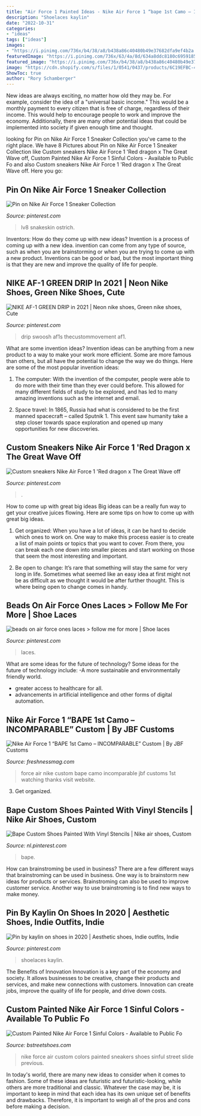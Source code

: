 ```yaml
---
title: "Air Force 1 Painted Ideas - Nike Air Force 1 “bape 1st Camo – Incomparable” Custom"
description: "Shoelaces kaylin"
date: "2022-10-31"
categories:
- "ideas"
tags: ["ideas"]
images:
- "https://i.pinimg.com/736x/b4/38/a8/b438a86c40480b49e37682dfa9ef4b2a.jpg"
featuredImage: "https://i.pinimg.com/736x/63/4a/8d/634a8ddc8180c6959185365cc68cd01a.jpg"
featured_image: "https://i.pinimg.com/736x/b4/38/a8/b438a86c40480b49e37682dfa9ef4b2a.jpg"
image: "https://cdn.shopify.com/s/files/1/0541/0437/products/6C19EFBC-4BFB-44B9-B43D-385FD8510951_1_201_a_8d159f1d-1a5e-424e-a66a-738cf813ded7_1200x1200.jpg?v=1588205748"
ShowToc: true
author: "Rory Schamberger"
---
```



New ideas are always exciting, no matter how old they may be. For example, consider the idea of a "universal basic income." This would be a monthly payment to every citizen that is free of charge, regardless of their income. This would help to encourage people to work and improve the economy. Additionally, there are many other potential ideas that could be implemented into society if given enough time and thought.

	

		
looking for Pin on Nike Air Force 1 Sneaker Collection you've came to the right place. We have 8 Pictures about Pin on Nike Air Force 1 Sneaker Collection like Custom sneakers Nike Air Force 1 &#039;Red dragon х The Great Wave off, Custom Painted Nike Air Force 1 Sinful Colors - Available to Public Fo and also Custom sneakers Nike Air Force 1 &#039;Red dragon х The Great Wave off. Here you go:
		
    
## Pin On Nike Air Force 1 Sneaker Collection

<img loading=lazy src="https://i.pinimg.com/736x/b4/38/a8/b438a86c40480b49e37682dfa9ef4b2a.jpg" onerror="this.onerror=null;this.src='https://tse2.mm.bing.net/th?id=OIP.SzMiI_jfAD86JzDTDCapvwHaGR&amp;pid=15.1';" alt="Pin on Nike Air Force 1 Sneaker Collection">

_Source: pinterest.com_

>lv8 snakeskin ostrich. 

	

Inventors: How do they come up with new ideas?
Invention is a process of coming up with a new idea. invention can come from any type of source, such as when you are brainstorming or when you are trying to come up with a new product. Inventions can be good or bad, but the most important thing is that they are new and improve the quality of life for people.

    
## NIKE AF-1 GREEN DRIP In 2021 | Neon Nike Shoes, Green Nike Shoes, Cute

<img loading=lazy src="https://i.pinimg.com/736x/63/4a/8d/634a8ddc8180c6959185365cc68cd01a.jpg" onerror="this.onerror=null;this.src='https://tse2.mm.bing.net/th?id=OIP.TILian_c9yZ5AkBukcc9JQHaJ3&amp;pid=15.1';" alt="NIKE AF-1 GREEN DRIP in 2021 | Neon nike shoes, Green nike shoes, Cute">

_Source: pinterest.com_

>drip swoosh af1s thecustommovement af1. 

	

What are some invention ideas?
Invention ideas can be anything from a new product to a way to make your work more efficient. Some are more famous than others, but all have the potential to change the way we do things. Here are some of the most popular invention ideas: 
1) The computer: With the invention of the computer, people were able to do more with their time than they ever could before. This allowed for many different fields of study to be explored, and has led to many amazing inventions such as the internet and email.

2) Space travel: In 1865, Russia had what is considered to be the first manned spacecraft – called Sputnik 1. This event saw humanity take a step closer towards space exploration and opened up many opportunities for new discoveries.

    
## Custom Sneakers Nike Air Force 1 &#039;Red Dragon х The Great Wave Off

<img loading=lazy src="https://i.pinimg.com/736x/f5/c2/97/f5c2970f53258957c79d58d88ba32a64.jpg" onerror="this.onerror=null;this.src='https://tse4.mm.bing.net/th?id=OIP.W_2gxuydrNDevBa1j2ahegHaJ3&amp;pid=15.1';" alt="Custom sneakers Nike Air Force 1 &#039;Red dragon х The Great Wave off">

_Source: pinterest.com_

>. 

	

How to come up with great big ideas
Big ideas can be a really fun way to get your creative juices flowing. Here are some tips on how to come up with great big ideas. 
1. Get organized: When you have a lot of ideas, it can be hard to decide which ones to work on. One way to make this process easier is to create a list of main points or topics that you want to cover. From there, you can break each one down into smaller pieces and start working on those that seem the most interesting and important. 

2. Be open to change: It’s rare that something will stay the same for very long in life. Sometimes what seemed like an easy idea at first might not be as difficult as we thought it would be after further thought. This is where being open to change comes in handy.

    
## Beads On Air Force Ones Laces &gt; Follow Me For More | Shoe Laces

<img loading=lazy src="https://i.pinimg.com/736x/7a/00/cd/7a00cdae49251daa9fd7bcc231d2950f.jpg" onerror="this.onerror=null;this.src='https://tse1.mm.bing.net/th?id=OIP.Xg2NSkrmwzwBnVJ_o1ywdwHaJ3&amp;pid=15.1';" alt="beads on air force ones laces &gt; follow me for more | Shoe laces">

_Source: pinterest.com_

>laces. 

	

What are some ideas for the future of technology?
Some ideas for the future of technology include: 
-A more sustainable and environmentally friendly world. 
- greater access to healthcare for all. 
- advancements in artificial intelligence and other forms of digital automation.

    
## Nike Air Force 1 “BAPE 1st Camo – INCOMPARABLE” Custom | By JBF Customs

<img loading=lazy src="https://www.freshnessmag.com/.image/t_share/MTM1OTg5OTQxODM0MDMzNzk1/nike-air-force-1-bape-1st-camo-incomparable-custom-by-jbf-customs-05.jpg" onerror="this.onerror=null;this.src='https://tse2.mm.bing.net/th?id=OIP.JArEpBaDjXPa2zFFvU-F-gHaGP&amp;pid=15.1';" alt="Nike Air Force 1 “BAPE 1st Camo – INCOMPARABLE” Custom | By JBF Customs">

_Source: freshnessmag.com_

>force air nike custom bape camo incomparable jbf customs 1st watching thanks visit website. 

	

3. Get organized.

    
## Bape Custom Shoes Painted With Vinyl Stencils | Nike Air Shoes, Custom

<img loading=lazy src="https://i.pinimg.com/736x/f1/12/d7/f112d7cf7aa67d0bfffa32a9bf3ebad1.jpg" onerror="this.onerror=null;this.src='https://tse2.mm.bing.net/th?id=OIP.fyhzu_ono3UScFvd_PlDyQHaIz&amp;pid=15.1';" alt="Bape Custom Shoes Painted With Vinyl Stencils | Nike air shoes, Custom">

_Source: nl.pinterest.com_

>bape. 

	

How can brainstroming be used in business?
There are a few different ways that brainstroming can be used in business. One way is to brainstorm new ideas for products or services. Brainstroming can also be used to improve customer service. Another way to use brainstroming is to find new ways to make money.

    
## Pin By Kaylin On Shoes In 2020 | Aesthetic Shoes, Indie Outfits, Indie

<img loading=lazy src="https://i.pinimg.com/736x/b7/28/56/b72856dad5a0f4ef84780002922e859c.jpg" onerror="this.onerror=null;this.src='https://tse2.mm.bing.net/th?id=OIP.B6B3kaAlvWuGO9tiYSqvaAHaJ3&amp;pid=15.1';" alt="Pin by kaylin on shoes in 2020 | Aesthetic shoes, Indie outfits, Indie">

_Source: pinterest.com_

>shoelaces kaylin. 

	

The Benefits of Innovation
Innovation is a key part of the economy and society. It allows businesses to be creative, change their products and services, and make new connections with customers. Innovation can create jobs, improve the quality of life for people, and drive down costs.

    
## Custom Painted Nike Air Force 1 Sinful Colors - Available To Public Fo

<img loading=lazy src="https://cdn.shopify.com/s/files/1/0541/0437/products/6C19EFBC-4BFB-44B9-B43D-385FD8510951_1_201_a_8d159f1d-1a5e-424e-a66a-738cf813ded7_1200x1200.jpg?v=1588205748" onerror="this.onerror=null;this.src='https://tse4.mm.bing.net/th?id=OIP.Ts5sIKH5Y2F4kleu4cPI7AHaHa&amp;pid=15.1';" alt="Custom Painted Nike Air Force 1 Sinful Colors - Available to Public Fo">

_Source: bstreetshoes.com_

>nike force air custom colors painted sneakers shoes sinful street slide previous. 

	

In today's world, there are many new ideas to consider when it comes to fashion. Some of these ideas are futuristic and futuristic-looking, while others are more traditional and classic. Whatever the case may be, it is important to keep in mind that each idea has its own unique set of benefits and drawbacks. Therefore, it is important to weigh all of the pros and cons before making a decision.

